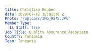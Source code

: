 ```yaml
---
title: Christina Reuben
date: 2020-07-02 18:01:00 Z
Photo: "/uploads/IMG_9275.JPG"
Member Type:
  Is Staff: true
Job Title: Quality Assurance Associate
Country: Tanzania
Team: Tanzania
---
```

